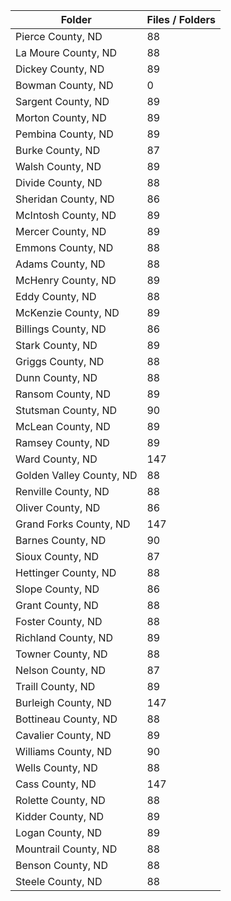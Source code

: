 | Folder                   |   Files / Folders |
|--------------------------|-------------------|
| Pierce County, ND        |                88 |
| La Moure County, ND      |                88 |
| Dickey County, ND        |                89 |
| Bowman County, ND        |                 0 |
| Sargent County, ND       |                89 |
| Morton County, ND        |                89 |
| Pembina County, ND       |                89 |
| Burke County, ND         |                87 |
| Walsh County, ND         |                89 |
| Divide County, ND        |                88 |
| Sheridan County, ND      |                86 |
| McIntosh County, ND      |                89 |
| Mercer County, ND        |                89 |
| Emmons County, ND        |                88 |
| Adams County, ND         |                88 |
| McHenry County, ND       |                89 |
| Eddy County, ND          |                88 |
| McKenzie County, ND      |                89 |
| Billings County, ND      |                86 |
| Stark County, ND         |                89 |
| Griggs County, ND        |                88 |
| Dunn County, ND          |                88 |
| Ransom County, ND        |                89 |
| Stutsman County, ND      |                90 |
| McLean County, ND        |                89 |
| Ramsey County, ND        |                89 |
| Ward County, ND          |               147 |
| Golden Valley County, ND |                88 |
| Renville County, ND      |                88 |
| Oliver County, ND        |                86 |
| Grand Forks County, ND   |               147 |
| Barnes County, ND        |                90 |
| Sioux County, ND         |                87 |
| Hettinger County, ND     |                88 |
| Slope County, ND         |                86 |
| Grant County, ND         |                88 |
| Foster County, ND        |                88 |
| Richland County, ND      |                89 |
| Towner County, ND        |                88 |
| Nelson County, ND        |                87 |
| Traill County, ND        |                89 |
| Burleigh County, ND      |               147 |
| Bottineau County, ND     |                88 |
| Cavalier County, ND      |                89 |
| Williams County, ND      |                90 |
| Wells County, ND         |                88 |
| Cass County, ND          |               147 |
| Rolette County, ND       |                88 |
| Kidder County, ND        |                89 |
| Logan County, ND         |                89 |
| Mountrail County, ND     |                88 |
| Benson County, ND        |                88 |
| Steele County, ND        |                88 |